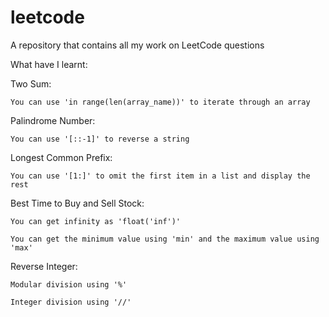 # leetcode
A repository that contains all my work on LeetCode questions

What have I learnt:

Two Sum:

    You can use 'in range(len(array_name))' to iterate through an array
 
 Palindrome Number:
 
    You can use '[::-1]' to reverse a string
    
Longest Common Prefix:

    You can use '[1:]' to omit the first item in a list and display the rest
    
Best Time to Buy and Sell Stock:

    You can get infinity as 'float('inf')'
    
    You can get the minimum value using 'min' and the maximum value using 'max'
    
Reverse Integer:
    
    Modular division using '%'
    
    Integer division using '//'
